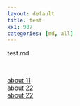 ```yaml
---
layout: default
title: test
xx1: 987
categories: [md, all]
---
```


test.md

<br/>

[about 11](/test/2015/01/14/about)
<br/>
[about 22](/test/xxx)
<br/>
[about 22](2015-01-14-about.md)
